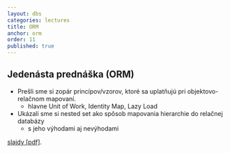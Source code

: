 ```yaml
---
layout: dbs
categories: lectures
title: ORM
anchor: orm
order: 11
published: true
---
```

## Jedenásta prednáška (ORM)

* Prešli sme si zopár princípov/vzorov, ktoré sa uplatňujú pri objektovo-relačnom mapovaní.
    * hlavne Unit of Work, Identity Map, Lazy Load
* Ukázali sme si nested set ako spôsob mapovania hierarchie do relačnej databázy
    * s jeho výhodami aj nevýhodami


[slajdy [pdf]](/lectures/files/11_ORM.pdf).
